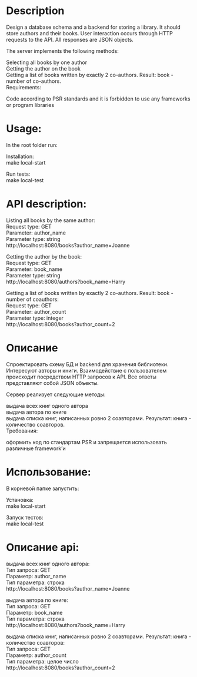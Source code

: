 # Description

Design a database schema and a backend for storing a library. It should store authors and their books. User interaction occurs through HTTP requests to the API. All responses are JSON objects.

The server implements the following methods:

Selecting all books by one author<br />
Getting the author on the book<br />
Getting a list of books written by exactly 2 co-authors. Result: book - number of co-authors.<br />
Requirements:<br />

Code according to PSR standards and
it is forbidden to use any frameworks or program libraries



# Usage:
In the root folder run:<br />

Installation:<br />
make local-start<br />

Run tests:<br />
make local-test<br />

# API description:

Listing all books by the same author:<br />
Request type: GET <br />
Parameter: author_name<br />
Parameter type: string<br />
http://localhost:8080/books?author_name=Joanne

Getting the author by the book:<br />
Request type: GET <br />
Parameter: book_name<br />
Parameter type: string<br />
http://localhost:8080/authors?book_name=Harry<br />


Getting a list of books written by exactly 2 co-authors. Result: book - number of coauthors:<br />
Request type: GET <br />
Parameter: author_count<br />
Parameter type: integer<br />
http://localhost:8080/books?author_count=2<br />




# Описание

Спроектировать схему БД и backend для хранения библиотеки. Интересуют авторы и книги. Взаимодействие с пользователем происходит посредством HTTP запросов к API. Все ответы представляют собой JSON объекты.

Сервер реализует следующие методы:

выдача всех книг одного автора<br />
выдача автора по книге<br />
выдача списка книг, написанных ровно 2 соавторами. Результат: книга - количество соавторов.<br />
Требования:<br />

оформить код по стандартам PSR и
запрещается использовать различные framework’и


# Использование:
В корневой папке запустить:<br />

Установка:<br />
make local-start<br />

Запуск тестов:<br />
make local-test<br />


# Описание api:

выдача всех книг одного автора:<br />
Тип запроса: GET <br />
Параметр: author_name<br />
Тип параметра: строка<br />
http://localhost:8080/books?author_name=Joanne

выдача автора по книге:<br />
Тип запроса: GET <br />
Параметр: book_name<br />
Тип параметра: строка<br />
http://localhost:8080/authors?book_name=Harry<br />


выдача списка книг, написанных ровно 2 соавторами. Результат: книга - количество соавторов:<br />
Тип запроса: GET <br />
Параметр: author_count<br />
Тип параметра: целое число<br />
http://localhost:8080/books?author_count=2<br />

